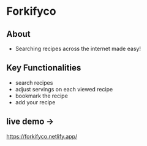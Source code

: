 # Forkifyco

 ## About
 
 - Searching recipes across the internet made easy!


## Key Functionalities

- search recipes 
- adjust servings on each viewed recipe
- bookmark the recipe 
- add your recipe



## live demo ->

https://forkifyco.netlify.app/
